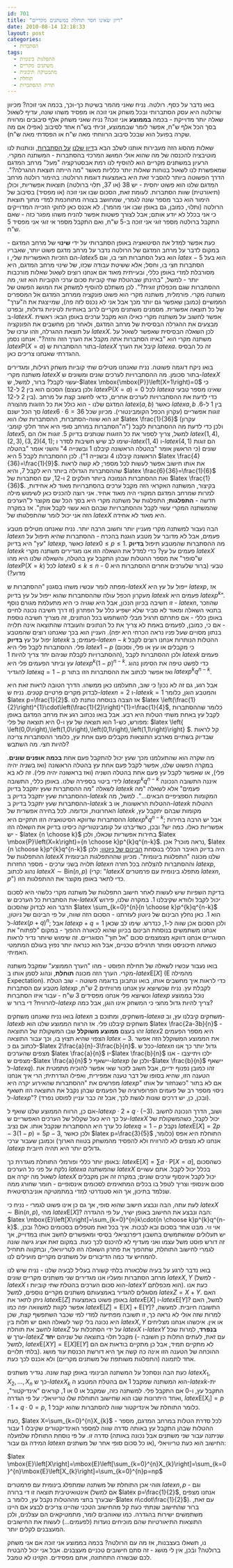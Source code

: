 ```yaml
---
id: 701
title: "דיון שאינו חסר תוחלת במשתנים מקריים"
date: 2010-08-14 12:18:33
layout: post
categories: 
  - הסתברות
tags: 
  - התפלגות בינומית
  - משתנים מקריים
  - מתמטיקה תיכונית
  - תוחלת
  - תורת ההסתברות
---
```

בואו נדבר על כסף. רולטה. נניח שאני מהמר בשיטת כך-וכך, בכמה אני זוכה? מכיוון שרולטה היא עסק הסתברותי ובכל משחק אני זוכה או מפסיד משהו שונה, עדיף לשאול שאלה יותר מדוייקת - בכמה <strong>בממוצע</strong> אני זוכה? נניח שאני משחק אלף סיבובים ומרוויח בסך הכל אלף ש"ח, אפשר לומר שבממוצע, זכיתי בש"ח אחד לסיבוב (אפילו אם מה שקרה בפועל הוא שבכל סיבוב הרווחתי מאה ש"ח או הפסדתי מאה ש"ח).

שאלות מהסוג הזה מעבירות אותנו לשלב הבא ב<a href="http://www.gadial.net/?p=687">דיון שלנו</a> <a href="http://www.gadial.net/?p=690">על הסתברות</a>, ונותנות לנו מוטיבציה להכנסה של מה שהוא אולי המושג המרכזי בהסתברות - המשתנה המקרי. הרעיון במשתנים מקריים הוא להוסיף לנו רמת אבסטרקציה "מעל" מרחב המדגם שמאפשרת לנו לשאול בנוחות שאלות יותר כלליות מאשר "מה הייתה תוצאת ההגרלה?". הדרך הפשוטה ביותר להסביר זאת היא באמצעות דוגמת הרולטה: בהימור רולטה מרחב המדגם שלנו הוא פשוט יחסית - יש 38 (או 37, תלוי ברולטה) תוצאות אפשריות, וכולן (תיאורטית) שוות הסתברות. לעומת זאת, הסכום שבו אני זוכה (או מפסיד) בסיבוב של הימור הוא כבר מספר שונה לגמרי, שמחושב בצורה מתוחכמת למדי מתוך תוצאת הרולטה (ותלוי, כמובן, גם באופן שבו אני מהמר). לא אכנס כאן לחוקי הזכייה המדוייקים כי אני בכלל לא יודע אותם; אבל לצורך פשטות אפשר להניח משהו מפגר כזה - שאם התקבל ברולטה מספר זוגי אני זוכה ב-5 ש"ח, ואם התקבל מספר אי זוגי אני מפסיד 5 ש"ח.

כעת אפשר למדל את הסיטואציה באופן הסתברותי על ידי <strong>שינוי</strong> של מרחב המדגם - במקום לדבר על מרחב המדגם של הרולטה נדבר על מרחב מדגם פשוט יותר, שאבריו הם הזכיות האפשריות שלי, ו-$latex 5$ הוא בעל הסתברות חצי בו, וגם $latex -5$ הוא בעל הסתברות חצי בו, וחסל; אלא ששיטת עבודה שכזו, של שינוי מרחב המדגם, היא מסורבלת למדי באופן כללי, ובעייתית מאוד אם אנחנו רוצים לשאול שאלות מורכבות יותר - למשל, "בהינתן שבהטלת שתי קוביות סכום ערכי הקוביות הוא זוגי, מה ההסתברות שגם מכפלתן זוגית?". לכן משתלם להוסיף למשחק את המושג הפשוט של משתנה מקרי. פורמלית, משתנה מקרי הוא פשוט פונקציה ממרחב המדגם אל המספרים הממשיים (כמובן שאפשר גם יותר מכך אבל אני לא נכנס לזה פה), שמייצגת את ה"ערך" של כל תוצאה אפשרית. מסמנים משתנים מקריים לרוב באותיות לטיניות גדולות, ובפרט ב-$latex X$. אפשר לחשוב על משתנה מקרי כאילו הוא מקבל ערכים באופן הבא: ראשית מבצעים את ההגרלה הבסיסית של מרחב המדגם, ולאחר מכן מחשבים את הפונקציה על תוצאת ההגרלה, וזהו ערכו של $latex X$. לכן השאלה הבסיסית שאפשר לשאול על משתנה מקרי הוא "באיזו הסתברות אתה מקבל את הערך הזה והזה?". אנחנו נסמן $latex \mbox{P}\left(X=a\right)$ בתור ההסתברות ש-$latex X$ קיבל את הערך $latex a$. זה כל הבסיס ההגדרתי שאנחנו צריכים כאן.

בואו ניקח דוגמה פשוטה. נניח שאנחנו מטילים שתי קוביות משחק רגילות, ומגדירים משתנה מקרי $latex X$ בתור סכומן. מה ההסתברויות לערכים שונים ומשונים ש-$latex X$ עשוי לקבל? ברור, למשל, ש-$latex \mbox{\mbox{P}}\left(X=1\right)=0$ כי הסכום הוא בין 2 ל-12 (ולכן בעצם $latex \mbox{P}\left(X=a\right)=0$ לכל $latex a$ שאינו מספר טבעי בין 2 ל-12). כדי לדעת את ההסתברויות לערכים אחרים, כדאי לחשוב קצת על מרחב המדגם שלנו - הוא כולל את כל הזוגות מהצורה $latex \left(a,b\right)$ כאשר $latex a,b$ בין 1 ל-6. סך הכל ישנם $latex 6\cdot6=36$ זוגות אפשריים (עקרון הכפל הקומבינטורי). מכיוון שכל זוג הוא שווה-הסתברות, ההסתברות שלו הוא $latex \frac{1}{36}$ (עקרון ה"הסתברות במרחב סופי היא אחד חלקי קומבי") ולכן כדי לדעת מה ההסתברות לקבל $latex 5$, למשל, צריך לספור את כל הזוגות שנותנים בדיוק 5. זוגות אלו הם $latex \left(1,4\right),\left(2,3\right),\left(3,2\right)\left(4,1\right)$; שימו לב שיש חשיבות לסדר ו-$latex \left(1,4\right)$ ו-$latex \left(4,1\right)$ הם זוגות שונים (כי הראשון אומר "בהטלה הראשונה קיבלנו 1 ובשנייה 4" והשני אומר "בהטלה הראשונה קיבלנו 4 ובשנייה 1"). לכן ההסתברות לקבל 5 היא $latex \frac{4}{36}=\frac{1}{9}$. את אותו חישוב אפשר לעשות לכל מספר; לא קשה לראות שההסתברות הגדולה ביותר היא לקבל 7, והיא $latex \frac{6}{36}=\frac{1}{6}$ ואת ההסתברות הנמוכה ביותר חולקים 2 ו-12, עם הסתברות של $latex \frac{1}{36}$. בקיצור, המשתנה האקראי הזה מקבל ערכים בהסתברויות מאוד לא אחידות, למרות שמרחב המדגם המקורי היה מאוד אחיד. אני רוצה להכניס כאן לשימוש מילה חדשה - <strong>התפלגות</strong>; התפלגות של משתנה מקרי היא בסך הכל שם מקוצר ל"הערכים שהמשתנה המקרי עשוי לקבל וההסתברויות שבהם הוא עשוי לקבל אותן". אז במקרה הזה אני יכול לומר שהתפלגותו של $latex X$ היא מאוד לא אחידה.

הבה נעבור למשתנה מקרי מעניין יותר וחשוב הרבה יותר. נניח שאנחנו מטילים מטבע $latex n$ פעמים, אבל לא מדובר על מטבע הוגנת בהכרח - ההסתברות שהיא תיפול על "עץ" היא בדיוק $latex p$, כאשר $latex 0\le p\le1$. מה ההסתברות שהמטבע תיפול <strong>בדיוק</strong> $latex k$ פעמים על עץ? כדי למדל את השאלה הזו אנו מגדירים משתנה מקרי $latex X$ ש"סופר" את מספר ההטלות שבהן התקבל עץ בהטלה, והשאלה שלנו היא מהו $latex \mbox{P}\left(X=k\right)$ לכל $latex 0\le k\le n$ טבעי (ברור שלערכים אחרים ההסתברות היא 0 - מדוע?)

מפתה לומר עכשיו משהו בסגנון "ההסתברות ש-$latex X$ ייפול על עץ היא $latex p$, אז מעקרון הכפל עולה שההסתברות שהוא ייפול על עץ בדיוק $latex k$ פעמים היא $latex p^{k}$". זו חשיבה בכיוון הנכון, אבל היא שגויה כי היא מתעלמת מגורם נוסף - $latex n$, שהוזכר בתנאי השאלה ומאוד לא סביר שלא ישפיע כלל על הפתרון (זו דרך חשיבה נכונה לחיים באופן כללי - אם פתרתם תרגיל מבלי להשתמש בכל הנתונים, זה מצריך חשיבה נוספת - אם כי, כמובן, לפעמים באמת לא צריך את כל הנתונים והעובדה שהתוצאה אינה תלויה בנתון מסויים שעל פניו נראה הכרחי היא יפה). העניין הוא בכך שאנחנו רוצים שהמטבע יפול על עץ <strong>בדיוק</strong> $latex k$ פעמים; ב-$latex n-k$ ההטלות הנותרות אנחנו רוצים לקבל פלי. ההסתברות לקבל פלי היא $latex 1-p$ (כי מקבלים או עץ או פלי, וסכום ההסתברויות לקבלת שניהם יחד צריך להיות 1), ולכן ההסתברות לקבל $latex k$ פעמים עץ וביתר הפעמים פלי היא $latex p^{k}\left(1-p\right)^{n-k}$. כדי לפשט טיפה את הסימון נהוג להגדיר $latex q=1-p$ ואז אפשר לכתוב את ההסתברות הזו בתור $latex p^{k}q^{n-k}$.

אבל רגע, גם זה לא נכון! כי שוב, התעלמנו כאן ממשהו. הדרך הטובה לראות זאת היא לבדוק מקרים פרטיים קטנים. נניח ש-$latex n=2$ ו-$latex k=1$ והמטבע הוגן, כלומר $latex p=\frac{1}{2}$. אז הצבה בנוסחה נותנת לנו $latex \left(\frac{1}{2}\right)^{1}\cdot\left(\frac{1}{2}\right)^{1}=\frac{1}{4}$, כלומר שההסתברות לקבל עץ באחת משתי הטלות היא רבע. אבל בואו נכתוב רגע את מרחב המדגם באופן מפורש, כש-1 הוא תוצאה של עץ ו-0 היא תוצאה של פלי: $latex \left\{ \left(0,0\right),\left(1,0\right),\left(0,1\right),\left(1,1\right)\right\} $. קל לראות שבדיוק בשתיים מארבע התוצאות מקבלים פעם אחת עץ, כלומר ההסתברות צריכה להיות חצי. מה השתבש?

מה שקרה הוא שהתעלמנו מכך שעץ יכול להתקבל פעם אחת <strong>בכמה אופנים שונים</strong>. במקרה הפשוט שלנו, אפשר לקבל פעם אחת עץ בהטלה הראשונה (ואז בשניה יהיה פלי), או שאפשר לקבל עץ פעם אחת בהטלה השניה (ואז בראשונה יהיה פלי). זה לא בא לידי ביטוי בספירה שלנו. באופן כללי, התשובה $latex p^{k}q^{n-k}$ איננה התשובה הנכונה לשאלה "מה ההסתברות שעץ יתקבל בדיוק $latex k$ פעמים" אלא לשאלה "מה ההסתברות שעץ יתקבל בדיוק ב-$latex k$ המקומות הספציפיים הבאים...". למשל, מה ההסתברות שעץ יתקבל בדיוק ב-$latex k$ ההטלות הראשונות, או ב-$latex k$ ההטלות האחרונות, וכדומה. לכל בחירה אפשרית של $latex k$ מקומות שבהם יתקבל עץ, ההסתברות שדווקא הסיטואציה הזו תתקיים היא $latex p^{k}q^{n-k}$; אבל יש הרבה בחירות אפשריות כאלו. כמה יש? ובכן, כשדיברנו על קומבינטוריקה כיסינו בדיוק את השאלה הזו - יש $latex {n \choose k}$ בחירות אפשריות שכאלו, ולכן $latex \mbox{P}\left(X=k\right)={n \choose k}p^{k}q^{n-k}$. נראה מוכר? אכן, $latex {n \choose k}p^{k}q^{n-k}$ היה בדיוק האיבר הכללי בנוסחת <a href="http://www.gadial.net/?p=543">הבינום של ניוטון</a>; ולכן ההתפלגות של $latex X$ שלנו מכונה "התפלגות בינומית". מכיוון שההתפלגות הבינומית תלויה בשני ערכים - מספר החזרות $latex n$ וההסתברות להצלחה בכל חזרה $latex p$, נהוג לכתוב $latex X\sim\mbox{Bin}\left(n,p\right)$ (קרי: "$latex X$ מתפלג בינומית עם פרמטרים $latex n,p$") כדי לתאר באופן מקוצר את ההתפלגות הזו.

בדיקת השפיות שיש לעשות לאחר חישוב התפלגות של משתנה מקרי כלשהי היא לסכום את הסתברות כל הערכים ש-$latex X$ יכול לקבל ולוודא שקיבלנו 1. במקרה שלנו, פירוש הדבר הוא לבדוק שהסכום $latex \sum_{k=0}^{n}{n \choose k}p^{k}q^{n-k}$ הוא 1. כאן נחלץ הבינום של ניוטון לעזרתנו - הסכום הזה שווה, על פי הבינום של ניוטון, ל-$latex \left(p+q\right)^{n}$; אבל $latex p+q=1$ ולכן הסכום אכן שווה ל-1, כנדרש. שימו לב שכאן אנחנו משתמשים בנוסחת הבינום בכיוון שהוא לכאורה ההפוך - במקום "לפתוח" את הסוגריים אנחנו דווקא מצמצמים סכום "אל תוך" הסוגריים. זה שימוש שיותר נדיר לראות כשאתה תיכוניסט ופותר תרגילים טכניים, אבל הוא כנראה יותר נפוץ בעולם המתמטי האמיתי.

בואו נעבור עכשיו לשאלה של תחילת הפוסט - מהו "הערך הממוצע" שמקבל משתנה מקרי. הערך הזה מכונה <strong>תוחלת</strong>, ונהוג לסמן אותו ב-$latex \mbox{E}\left[X\right]$ (E מהמילה Expectation). כדי לראות איך מחשבים אותו, בואו ונתבונן בדוגמה פשוטה - שוב הטלת מטבע עם הסתברות $latex p$ לקבלת עץ. נניח שכשיוצא עץ אנחנו מרוויחים 2 ש"ח, וכשיוצא פלי אנחנו מפסידים 3 ש"ח - עבור איזו הסתברות $latex p$ נוכל בממוצע להרוויח? די ברור ש-$latex p$ צריך להיות גדול מחצי כי המשחק אינו הוגן, אבל כמה?

בואו נניח שאנחנו משחקים $latex n$ משחקים, ומתוכם ב-$latex a$ משחקים קיבלנו עץ, וב-$latex b$ משחקים קיבלנו פלי. אז הרווח הממוצע שלנו הוא $latex \frac{2a-3b}{n}$ - זהו בעצם <strong>ממוצע משוקלל</strong> שבו המשקולת של התוצאה $latex 2$ היא מספר הפעמים הצפוי שהיא תצוץ בו, וכך עבור התוצאה $latex -3$. את הממוצע המשוקלל הזה אפשר לכתוב גם כ-$latex 2\frac{a}{n}-3\frac{b}{n}$. ככל ש-$latex n$ גדול יותר כך אנו מצפים שהערכים $latex \frac{a}{n}$ ו-$latex \frac{b}{n}$ ילכו ויתייצבו - אנו מצפים ש-$latex \frac{a}{n}$ יישאף ל-$latex p$ (ולכן ש-$latex \frac{b}{n}$ יישאף ל-$latex q$). זהו כמובן נפנוף ידיים, אבל חשוב לזכור שאי אפשר להוכיח מתמטית את הטענה הזו, שהיא בסופו של דבר טענה אמפירית, ואפילו הגדרתית; הרי איך אנחנו מפרשים את "ההסתברות שהאירוע יקרה היא $latex p$" אם לא בתור "כשנחזור על אותו ניסוי מספר רב של פעמים הפרופורציה של הפעמים שבהן נקבל את התוצאה הזו תשאף ל-$latex p$"? (ובכן, כן, יש דרכים שונות לגשת לכך, אבל זה כבר עניין לפוסט נפרד).

אם כן, הרווח הממוצע שלנו שואף ל-$latex p\cdot2+q\cdot\left(-3\right)$. ושוב, הדרך הנכונה לחשוב על כך היא כעל שקלול של הערכים האפשריים ש-$latex X$ יכול לקבל, כשהמשקולת של כל ערך היא ההסתברות שנקבל אותו. אם נציב $latex q=1-p$ נקבל $latex \mbox{E}\left[X\right]=2p-3\left(1-p\right)=5p-3$, ולכן כאשר $latex p=\frac{3}{5}$ התוחלת היא אפס (כלומר, אנחנו לא מצפים לא להרוויח ולא להפסיד מהמשחק בטווח הארוך) וכמובן שעבור ערכי $latex p$ גדולים יותר היא תהיה חיובית.

באופן יותר כללי ופורמלי התוחלת מוגדרת כך: $latex \mbox{E}\left[X\right]=\sum a\cdot\mbox{P}\left[X=a\right]$, כשהסכום נלקח על פני כל הערכים $latex a$ שהמשתנה $latex X$ בכלל יכול לקבל. אתם עשויים לשאול מה יקרה אם $latex X$ יכול לקבל אינסוף ערכים שונים; במקרה זה אכן מקבלים סכום אינסופי וצריך לטפל בו בכלים המתאימים לסכומים אינסופיים - חומר שחורג ממה שנלמד בתיכון, אך הוא סטנדרטי למדי במתמטיקה אוניברסיטאית.

לעת עתה, הבה ונבצע חישוב שהוא סופי, אך גם כן אינו פשוט לגמרי - נניח כי $latex X\sim\mbox{Bin}\left(n,p\right)$, מהי $latex \mbox{E}\left[X\right]$? הבה ונבצע את החישוב באופן ישיר, על פי ההגדרה: $latex \mbox{E}\left[X\right]=\sum_{k=0}^{n}k\cdot{n \choose k}p^{k}q^{n-k}$. אוי ווי. מבט אחד בסכום ובא לבכות. איך בכל זאת מטפלים בסכומים כאלו? ובכן, יש תעלולים שמשתמשים בחשבון דיפרנציאלי בסיסי ומאפשרים לחשב אותו במדוייק, אך זה דורש פוסט משל עצמו ואני מעדיף לא להיכנס לכך כעת. במקום זאת אציג גישה שונה לגמרי לחישוב התוחלת, שתהפוך את פתרון השאלה הזו לטריוויאלי, ובתקווה תתחיל להמחיש עד כמה הדיבורים על משתנים מקריים מועילים לנו.

בואו נדבר לרגע על בעיה שלכאורה בלתי קשורה בעליל לבעיה שלנו - נניח שיש לנו מרחב הסתברות ומעליו אנו מגדירים שני משתנים מקריים שונים $latex X,Y$ (למשל - $latex X$ הוא סכום הערכים בהטלת שתי קוביות ו-$latex Y$ הוא מכפלתם). כעת אנו מסוגלים להגדיר באמצעותם משתנים מקריים נוספים, למשל $latex Z=X+Y$. האם ניתן לתאר את $latex \mbox{E}\left[Z\right]$ באופן פשוט באמצעות $latex \mbox{E}\left[X\right]$ ו-$latex \mbox{E}\left[Y\right]$? למשל, האם אפשר לקוות למשוואה יפה כמו $latex \mbox{E}\left[Z\right]=\mbox{E}\left[X\right]+\mbox{E}\left[Y\right]$? התשובה חיובית. למעשה, למרות שזה אולי לא נראה כך, זו תשובה מפתיעה למדי למי שכבר השתפשף קצת, שכן היא נכונה בלי קשר לשאלה האם יש תלות בין $latex X,Y$ או אין. איכשהו אנחנו מצליחים לחשב את תוחלת $latex Z$ על ידי הסתכלות על $latex X$ ו-$latex Y$ <strong>בנפרד</strong>, למרות שכל ערך ש-$latex Z$ מקבל תלוי בתוצאה של שניהם <strong>יחד</strong> (עם זאת, לעתים התלות כן חשובה - למשל, $latex \mbox{E}\left[XY\right]=\mbox{E}\left[X\right]\mbox{E}\left[Y\right]$ לא מתקיים תמיד, אבל כן מתקיים בודאות אם הם בלתי תלויים). ההוכחה של הטענה הזו אינה כה קשה אך היא דורשת הכנסת עוד מושג אחד לתמונה (התפלגות משותפת של משתנים מקריים) ולא אכנס לכך כעת.

כעת הבה ונסתכל על המשתנה הבינומי באופן קצת שונה. נגדיר משתנים $latex X_{1},X_{2},\dots,X_{n}$ כך ש-$latex X_{k}$ הוא המשתנה שמקבל 1 אם בהטלת המטבע ה-$latex k$-ית התקבל עץ, ו-0 אם התקבל פלי. למשתנה כזה, שמקבל או 0 או 1, קוראים "אינדיקטור", ואחד היתרונות שבו הוא שחישוב התוחלת שלו טריוויאלי: על פי הגדרה, $latex \mbox{E}\left[X_{i}\right]=p\cdot1+q\cdot0=p$, כלומר התוחלת של אינדיקטור שווה להסתברות שהוא יקבל 1.

כעת, $latex X=\sum_{k=0}^{n}X_{k}$ - לכל סדרת הטלות במרחב המדגם, מספר ההטלות שבהן התקבל עץ באותה סדרה שווה למספר האינדיקטורים שקיבלו 1 עבור סדרה זו. על פי נוסחת התוחלת שלמעלה (שניתנה עבור שני משתנים אבל נכונה באותה המידה גם עבור $latex n$ או כל סכום סופי אחר של משתנים), החישוב הוא כעת טריוויאלי:

$latex \mbox{E}\left[X\right]=\mbox{E}\left[\sum_{k=0}^{n}X_{k}\right]=\sum_{k=0}^{n}\mbox{E}\left[X_{k}\right]=\sum_{k=0}^{n}p=np$

וזוהי אכן התוחלת של משתנה שמתפלג בינומית עם פרמטרים $latex n,p$ - וגם אינטואיטיבית תוצאה זו די ברורה (אם למשל $latex p=\frac{1}{2}$, אנחנו מצפים שבערך בחצי מההטלות נקבל עץ, כלומר ב-$latex n\cdot\frac{1}{2}$). עם זאת, ברור שהחישוב שנתתי כעת קל מהחישוב הטכני שהיינו צריכים לבצע אם היינו משתמשים ישירות בהגדרה. כמו שאוהבים לומר, מתמטיקאים הם עצלנים, ולכן התוצאות התיאורטיות שהם מוכיחים נועדות (לפעמים...) לעשות את החישובים המעצבנים לקלים יותר.

נו, תשאלו בעצבנות, אז מה עם הרולטה? בכמה בממוצע אני זוכה אם אני משחק ברולטה? ובכן, אין לי מושג - זה סתם חישובים טכניים מעצבנים. אבל אני יכול להבטיח לכם שבשורה התחתונה, אתם מפסידים. הקזינו לא טמבל.
